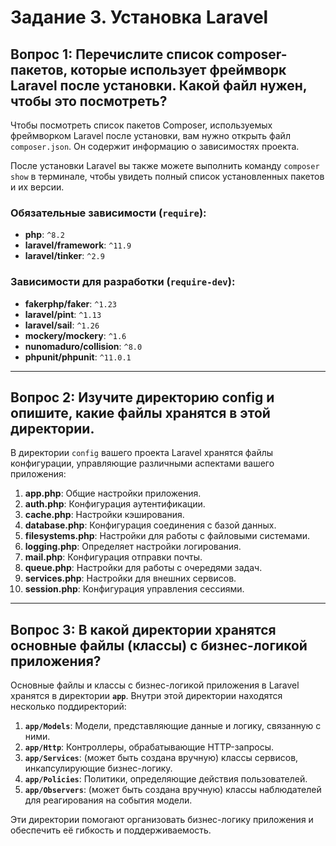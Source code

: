 # Задание 3. Установка Laravel

## Вопрос 1: Перечислите список composer-пакетов, которые использует фреймворк Laravel после установки. Какой файл нужен, чтобы это посмотреть?

Чтобы посмотреть список пакетов Composer, используемых фреймворком Laravel после установки, вам нужно открыть файл `composer.json`. Он содержит информацию о зависимостях проекта.

После установки Laravel вы также можете выполнить команду `composer show` в терминале, чтобы увидеть полный список установленных пакетов и их версии.

### Обязательные зависимости (`require`):
- **php**: `^8.2`
- **laravel/framework**: `^11.9`
- **laravel/tinker**: `^2.9`

### Зависимости для разработки (`require-dev`):
- **fakerphp/faker**: `^1.23`
- **laravel/pint**: `^1.13`
- **laravel/sail**: `^1.26`
- **mockery/mockery**: `^1.6`
- **nunomaduro/collision**: `^8.0`
- **phpunit/phpunit**: `^11.0.1`

---

## Вопрос 2: Изучите директорию config и опишите, какие файлы хранятся в этой директории.

В директории `config` вашего проекта Laravel хранятся файлы конфигурации, управляющие различными аспектами вашего приложения:

1. **app.php**: Общие настройки приложения.
2. **auth.php**: Конфигурация аутентификации.
3. **cache.php**: Настройки кэширования.
4. **database.php**: Конфигурация соединения с базой данных.
5. **filesystems.php**: Настройки для работы с файловыми системами.
6. **logging.php**: Определяет настройки логирования.
7. **mail.php**: Конфигурация отправки почты.
8. **queue.php**: Настройки для работы с очередями задач.
9. **services.php**: Настройки для внешних сервисов.
10. **session.php**: Конфигурация управления сессиями.

---

## Вопрос 3: В какой директории хранятся основные файлы (классы) с бизнес-логикой приложения?

Основные файлы и классы с бизнес-логикой приложения в Laravel хранятся в директории **`app`**. Внутри этой директории находятся несколько поддиректорий:

1. **`app/Models`**: Модели, представляющие данные и логику, связанную с ними.
2. **`app/Http`**: Контроллеры, обрабатывающие HTTP-запросы.
3. **`app/Services`**: (может быть создана вручную) классы сервисов, инкапсулирующие бизнес-логику.
4. **`app/Policies`**: Политики, определяющие действия пользователей.
5. **`app/Observers`**: (может быть создана вручную) классы наблюдателей для реагирования на события модели.

Эти директории помогают организовать бизнес-логику приложения и обеспечить её гибкость и поддерживаемость.
